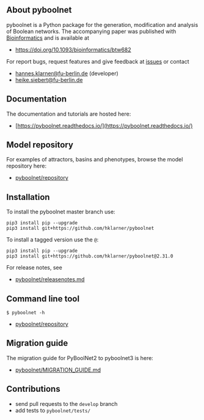 

## About pyboolnet
pyboolnet is a Python package for the generation, modification and analysis of Boolean networks.
The accompanying paper was published with [Bioinformatics](https://academic.oup.com/bioinformatics) and is available at

 * https://doi.org/10.1093/bioinformatics/btw682

For report bugs, request features and give feedback at [issues](http://github.com/hklarner/PyBoolNet/issues) or contact

 * hannes.klarner@fu-berlin.de (developer)
 * heike.siebert@fu-berlin.de

## Documentation
The documentation and tutorials are hosted here:

 * [https://pyboolnet.readthedocs.io/](https://pyboolnet.readthedocs.io/)

## Model repository
For examples of attractors, basins and phenotypes, browse the model repository here:

 * [pyboolnet/repository](https://github.com/hklarner/pyboolnet/tree/master/pyboolnet/repository)

## Installation
To install the pyboolnet master branch use:

``` 
pip3 install pip --upgrade
pip3 install git+https://github.com/hklarner/pyboolnet
```

To install a tagged version use the `@`: 

``` 
pip3 install pip --upgrade
pip3 install git+https://github.com/hklarner/pyboolnet@2.31.0
```

For release notes, see

 * [pyboolnet/releasenotes.md](https://github.com/hklarner/pyboolnet/blob/master/RELEASENOTES.md)
 
## Command line tool
```
$ pyboolnet -h
```

 * [pyboolnet/repository](https://github.com/hklarner/pyboolnet/tree/master/pyboolnet/repository)


## Migration guide
The migration guide for PyBoolNet2 to pyboolnet3 is here:

 * [pyboolnet/MIGRATION_GUIDE.md](https://github.com/hklarner/pyboolnet/blob/master/MIGRATION_GUIDE.md)


## Contributions
- send pull requests to the `develop` branch
- add tests to `pyboolnet/tests/`

